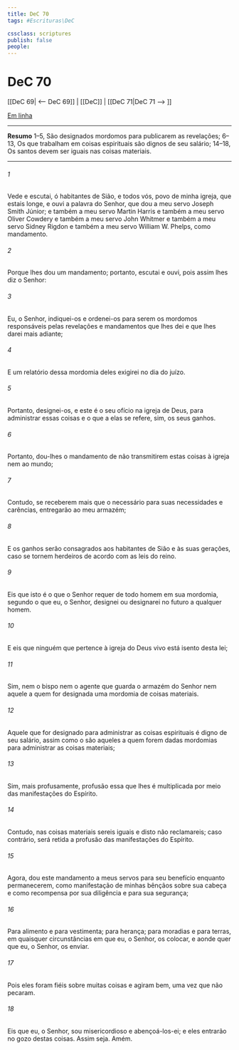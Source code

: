 ```yaml
---
title: DeC 70
tags: #Escrituras\DeC

cssclass: scriptures
publish: false
people:
---
```


# DeC 70
[[DeC 69| <-- DeC 69]] | [[DeC]] | [[DeC 71|DeC 71 --> ]]

[Em linha](https://churchofjesuschrist.org/study/scriptures/dc-testament/dc/70?lang=por)

---
__Resumo__
1–5, São designados mordomos para publicarem as revelações; 6–13, Os que trabalham em coisas espirituais são dignos de seu salário; 14–18, Os santos devem ser iguais nas coisas materiais.

---
###### 1 
Vede e escutai, ó habitantes de Sião, e todos vós, povo de minha igreja, que estais longe, e ouvi a palavra do Senhor, que dou a meu servo Joseph Smith Júnior; e também a meu servo Martin Harris e também a meu servo Oliver Cowdery e também a meu servo John Whitmer e também a meu servo Sidney Rigdon e também a meu servo William W. Phelps, como mandamento.

###### 2 
Porque lhes dou um mandamento; portanto, escutai e ouvi, pois assim lhes diz o Senhor:

###### 3 
Eu, o Senhor, indiquei-os e ordenei-os para serem os mordomos responsáveis pelas revelações e mandamentos que lhes dei e que lhes darei mais adiante;

###### 4 
E um relatório dessa mordomia deles exigirei no dia do juízo.

###### 5 
Portanto, designei-os, e este é o seu ofício na igreja de Deus, para administrar essas coisas e o que a elas se refere, sim, os seus ganhos.

###### 6 
Portanto, dou-lhes o mandamento de não transmitirem estas coisas à igreja nem ao mundo;

###### 7 
Contudo, se receberem mais que o necessário para suas necessidades e carências, entregarão ao meu armazém;

###### 8 
E os ganhos serão consagrados aos habitantes de Sião e às suas gerações, caso se tornem herdeiros de acordo com as leis do reino.

###### 9 
Eis que isto é o que o Senhor requer de todo homem em sua mordomia, segundo o que eu, o Senhor, designei ou designarei no futuro a qualquer homem.

###### 10 
E eis que ninguém que pertence à igreja do Deus vivo está isento desta lei;

###### 11 
Sim, nem o bispo nem o agente que guarda o armazém do Senhor nem aquele a quem for designada uma mordomia de coisas materiais.

###### 12 
Aquele que for designado para administrar as coisas espirituais é digno de seu salário, assim como o são aqueles a quem forem dadas mordomias para administrar as coisas materiais;

###### 13 
Sim, mais profusamente, profusão essa que lhes é multiplicada por meio das manifestações do Espírito.

###### 14 
Contudo, nas coisas materiais sereis iguais e disto não reclamareis; caso contrário, será retida a profusão das manifestações do Espírito.

###### 15 
Agora, dou este mandamento a meus servos para seu benefício enquanto permanecerem, como manifestação de minhas bênçãos sobre sua cabeça e como recompensa por sua diligência e para sua segurança;

###### 16 
Para alimento e para vestimenta; para herança; para moradias e para terras, em quaisquer circunstâncias em que eu, o Senhor, os colocar, e aonde quer que eu, o Senhor, os enviar.

###### 17 
Pois eles foram fiéis sobre muitas coisas e agiram bem, uma vez que não pecaram.

###### 18 
Eis que eu, o Senhor, sou misericordioso e abençoá-los-ei; e eles entrarão no gozo destas coisas. Assim seja. Amém.

